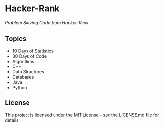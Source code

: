 # Hacker-Rank
###### Problem Solving Code from Hacker-Rank 

## Topics 
* 10 Days of Statistics
* 30 Days of Code
* Algorithms
* C++
* Data Structures
* Databases
* Java
* Python

## License

This project is licensed under the MIT License - see the [LICENSE.md](Hacker-Rank/LICENSE) file for details